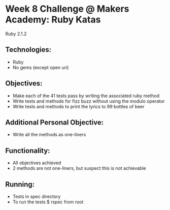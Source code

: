 Week 8 Challenge @ Makers Academy: Ruby Katas
=============================================

Ruby 2.1.2

Technologies:
-------------
- Ruby
- No gems (except open uri)

Objectives:
-----------
- Make each of the 41 tests pass by writing the associated ruby method
- Write tests and methods for fizz buzz without using the modulo operator
- Write tests and methods to print the lyrics to 99 bottles of beer

Additional Personal Objective:
------------------------------
- Write all the methods as one-liners

Functionality:
--------------
- All objectives achieved
- 2 methods are not one-liners, but suspect this is not achievable

Running:
-------
- Tests in spec directory
- To run the tests $ rspec from root



